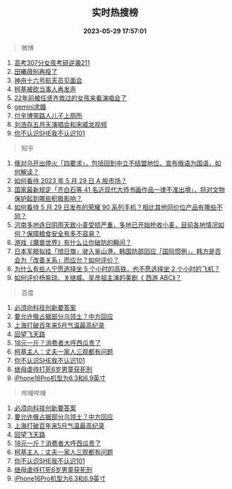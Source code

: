 <div align="center"><h2>实时热搜榜</h2><h4>2023-05-29 17:57:01</h4></div>

> 微博  

1. [高考307分女孩考研逆袭211](https://s.weibo.com/weibo?q=%23%E9%AB%98%E8%80%83307%E5%88%86%E5%A5%B3%E5%AD%A9%E8%80%83%E7%A0%94%E9%80%86%E8%A2%AD211%23&t=31&band_rank=1&Refer=top)<br />
2. [田曦薇别再瘦了](https://s.weibo.com/weibo?q=%23%E7%94%B0%E6%9B%A6%E8%96%87%E5%88%AB%E5%86%8D%E7%98%A6%E4%BA%86%23&t=31&band_rank=2&Refer=top)<br />
3. [神舟十六号航天员见面会](https://s.weibo.com/weibo?q=%23%E7%A5%9E%E8%88%9F%E5%8D%81%E5%85%AD%E5%8F%B7%E8%88%AA%E5%A4%A9%E5%91%98%E8%A7%81%E9%9D%A2%E4%BC%9A%23&t=31&band_rank=3&Refer=top)<br />
4. [柯基被砍当事人再发声](https://s.weibo.com/weibo?q=%23%E6%9F%AF%E5%9F%BA%E8%A2%AB%E7%A0%8D%E5%BD%93%E4%BA%8B%E4%BA%BA%E5%86%8D%E5%8F%91%E5%A3%B0%23&t=31&band_rank=4&Refer=top)<br />
5. [22年前被任贤齐救过的女孩来看演唱会了](https://s.weibo.com/weibo?q=%2322%E5%B9%B4%E5%89%8D%E8%A2%AB%E4%BB%BB%E8%B4%A4%E9%BD%90%E6%95%91%E8%BF%87%E7%9A%84%E5%A5%B3%E5%AD%A9%E6%9D%A5%E7%9C%8B%E6%BC%94%E5%94%B1%E4%BC%9A%E4%BA%86%23&t=31&band_rank=5&Refer=top)<br />
6. [gemini求婚](https://s.weibo.com/weibo?q=%23gemini%E6%B1%82%E5%A9%9A%23&t=31&band_rank=6&Refer=top)<br />
7. [付辛博带路人儿子上厕所](https://s.weibo.com/weibo?q=%23%E4%BB%98%E8%BE%9B%E5%8D%9A%E5%B8%A6%E8%B7%AF%E4%BA%BA%E5%84%BF%E5%AD%90%E4%B8%8A%E5%8E%95%E6%89%80%23&t=31&band_rank=7&Refer=top)<br />
8. [刘浩存五月天演唱会和宋威龙视频](https://s.weibo.com/weibo?q=%23%E5%88%98%E6%B5%A9%E5%AD%98%E4%BA%94%E6%9C%88%E5%A4%A9%E6%BC%94%E5%94%B1%E4%BC%9A%E5%92%8C%E5%AE%8B%E5%A8%81%E9%BE%99%E8%A7%86%E9%A2%91%23&t=31&band_rank=8&Refer=top)<br />
9. [你不认识SHE我不认识101](https://s.weibo.com/weibo?q=%23%E4%BD%A0%E4%B8%8D%E8%AE%A4%E8%AF%86SHE%E6%88%91%E4%B8%8D%E8%AE%A4%E8%AF%86101%23&t=31&band_rank=9&Refer=top)<br />

> 知乎  

1. [俄对乌开出停火「四要求」，包括回到中立不结盟地位、宣布俄语为国语，如何解读？](https://www.zhihu.com/question/603591105)<br />
2. [如何看待 2023 年 5 月 29 日 A 股市场？](https://www.zhihu.com/question/603506738)<br />
3. [国家最新规定「齐白石等 41 名近现代大师书画作品一律不准出境」，将对文物保护起到哪些积极影响？](https://www.zhihu.com/question/603578324)<br />
4. [如何看待 5 月 29 日发布的荣耀 90 系列手机？相比其他同价位产品有哪些不同？](https://www.zhihu.com/question/603621887)<br />
5. [河南多地连日阴雨天致小麦受损严重，多地已开始抢收小麦，目前各地情况如何？保障粮食安全有多不容易？](https://www.zhihu.com/question/603608559)<br />
6. [游戏《魔兽世界》有什么让你破防的瞬间？](https://www.zhihu.com/question/466341366)<br />
7. [日本军舰拟挂「旭日旗」驶入釜山港，韩国防部回应「国际惯例」，韩方是否会为「改善关系」而应允？如何评价？](https://www.zhihu.com/question/603152298)<br />
8. [为什么有些人宁愿选择坐 5 个小时的高铁，也不愿选择坐 2 个小时的飞机？](https://www.zhihu.com/question/266525950)<br />
9. [如何评价杨紫琼、关继威、吴彦祖主演的美剧《 西游 ABC》？](https://www.zhihu.com/question/592827221)<br />

> 百度  

1. [必须向科技创新要答案](https://www.baidu.com/s?wd=%E5%BF%85%E9%A1%BB%E5%90%91%E7%A7%91%E6%8A%80%E5%88%9B%E6%96%B0%E8%A6%81%E7%AD%94%E6%A1%88&sa=fyb_news&rsv_dl=fyb_news)<br />
2. [要允许俄占据部分乌领土？中方回应](https://www.baidu.com/s?wd=%E8%A6%81%E5%85%81%E8%AE%B8%E4%BF%84%E5%8D%A0%E6%8D%AE%E9%83%A8%E5%88%86%E4%B9%8C%E9%A2%86%E5%9C%9F%EF%BC%9F%E4%B8%AD%E6%96%B9%E5%9B%9E%E5%BA%94&sa=fyb_news&rsv_dl=fyb_news)<br />
3. [上海打破百年来5月气温最高纪录](https://www.baidu.com/s?wd=%E4%B8%8A%E6%B5%B7%E6%89%93%E7%A0%B4%E7%99%BE%E5%B9%B4%E6%9D%A55%E6%9C%88%E6%B0%94%E6%B8%A9%E6%9C%80%E9%AB%98%E7%BA%AA%E5%BD%95&sa=fyb_news&rsv_dl=fyb_news)<br />
4. [回望飞天路](https://www.baidu.com/s?wd=%E5%9B%9E%E6%9C%9B%E9%A3%9E%E5%A4%A9%E8%B7%AF&sa=fyb_news&rsv_dl=fyb_news)<br />
5. [18元一斤？消费者大呼西瓜贵了](https://www.baidu.com/s?wd=18%E5%85%83%E4%B8%80%E6%96%A4%EF%BC%9F%E6%B6%88%E8%B4%B9%E8%80%85%E5%A4%A7%E5%91%BC%E8%A5%BF%E7%93%9C%E8%B4%B5%E4%BA%86&sa=fyb_news&rsv_dl=fyb_news)<br />
6. [柯基主人：丈夫一家人三观都有问题](https://www.baidu.com/s?wd=%E6%9F%AF%E5%9F%BA%E4%B8%BB%E4%BA%BA%EF%BC%9A%E4%B8%88%E5%A4%AB%E4%B8%80%E5%AE%B6%E4%BA%BA%E4%B8%89%E8%A7%82%E9%83%BD%E6%9C%89%E9%97%AE%E9%A2%98&sa=fyb_news&rsv_dl=fyb_news)<br />
7. [你不认识SHE我不认识101](https://www.baidu.com/s?wd=%E4%BD%A0%E4%B8%8D%E8%AE%A4%E8%AF%86SHE%E6%88%91%E4%B8%8D%E8%AE%A4%E8%AF%86101&sa=fyb_news&rsv_dl=fyb_news)<br />
8. [继母虐待打死6岁男童获死刑](https://www.baidu.com/s?wd=%E7%BB%A7%E6%AF%8D%E8%99%90%E5%BE%85%E6%89%93%E6%AD%BB6%E5%B2%81%E7%94%B7%E7%AB%A5%E8%8E%B7%E6%AD%BB%E5%88%91&sa=fyb_news&rsv_dl=fyb_news)<br />
9. [iPhone16Pro机型为6.3和6.9英寸](https://www.baidu.com/s?wd=iPhone16Pro%E6%9C%BA%E5%9E%8B%E4%B8%BA6.3%E5%92%8C6.9%E8%8B%B1%E5%AF%B8&sa=fyb_news&rsv_dl=fyb_news)<br />

> 哔哩哔哩  

1. [必须向科技创新要答案](https://www.baidu.com/s?wd=%E5%BF%85%E9%A1%BB%E5%90%91%E7%A7%91%E6%8A%80%E5%88%9B%E6%96%B0%E8%A6%81%E7%AD%94%E6%A1%88&sa=fyb_news&rsv_dl=fyb_news)<br />
2. [要允许俄占据部分乌领土？中方回应](https://www.baidu.com/s?wd=%E8%A6%81%E5%85%81%E8%AE%B8%E4%BF%84%E5%8D%A0%E6%8D%AE%E9%83%A8%E5%88%86%E4%B9%8C%E9%A2%86%E5%9C%9F%EF%BC%9F%E4%B8%AD%E6%96%B9%E5%9B%9E%E5%BA%94&sa=fyb_news&rsv_dl=fyb_news)<br />
3. [上海打破百年来5月气温最高纪录](https://www.baidu.com/s?wd=%E4%B8%8A%E6%B5%B7%E6%89%93%E7%A0%B4%E7%99%BE%E5%B9%B4%E6%9D%A55%E6%9C%88%E6%B0%94%E6%B8%A9%E6%9C%80%E9%AB%98%E7%BA%AA%E5%BD%95&sa=fyb_news&rsv_dl=fyb_news)<br />
4. [回望飞天路](https://www.baidu.com/s?wd=%E5%9B%9E%E6%9C%9B%E9%A3%9E%E5%A4%A9%E8%B7%AF&sa=fyb_news&rsv_dl=fyb_news)<br />
5. [18元一斤？消费者大呼西瓜贵了](https://www.baidu.com/s?wd=18%E5%85%83%E4%B8%80%E6%96%A4%EF%BC%9F%E6%B6%88%E8%B4%B9%E8%80%85%E5%A4%A7%E5%91%BC%E8%A5%BF%E7%93%9C%E8%B4%B5%E4%BA%86&sa=fyb_news&rsv_dl=fyb_news)<br />
6. [柯基主人：丈夫一家人三观都有问题](https://www.baidu.com/s?wd=%E6%9F%AF%E5%9F%BA%E4%B8%BB%E4%BA%BA%EF%BC%9A%E4%B8%88%E5%A4%AB%E4%B8%80%E5%AE%B6%E4%BA%BA%E4%B8%89%E8%A7%82%E9%83%BD%E6%9C%89%E9%97%AE%E9%A2%98&sa=fyb_news&rsv_dl=fyb_news)<br />
7. [你不认识SHE我不认识101](https://www.baidu.com/s?wd=%E4%BD%A0%E4%B8%8D%E8%AE%A4%E8%AF%86SHE%E6%88%91%E4%B8%8D%E8%AE%A4%E8%AF%86101&sa=fyb_news&rsv_dl=fyb_news)<br />
8. [继母虐待打死6岁男童获死刑](https://www.baidu.com/s?wd=%E7%BB%A7%E6%AF%8D%E8%99%90%E5%BE%85%E6%89%93%E6%AD%BB6%E5%B2%81%E7%94%B7%E7%AB%A5%E8%8E%B7%E6%AD%BB%E5%88%91&sa=fyb_news&rsv_dl=fyb_news)<br />
9. [iPhone16Pro机型为6.3和6.9英寸](https://www.baidu.com/s?wd=iPhone16Pro%E6%9C%BA%E5%9E%8B%E4%B8%BA6.3%E5%92%8C6.9%E8%8B%B1%E5%AF%B8&sa=fyb_news&rsv_dl=fyb_news)<br />
